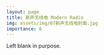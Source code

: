 ```yaml
---
layout: page
title: 新声无线电 Modern Radio
img: assets/img/07新声无线电封面.jpg
importance: 6
---
```


Left blank in purpose.
